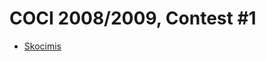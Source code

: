 # COCI 2008/2009, Contest #1

* [Skocimis][]

[Skocimis]: http://wcipeg.com/problems/desc/coci081p1
